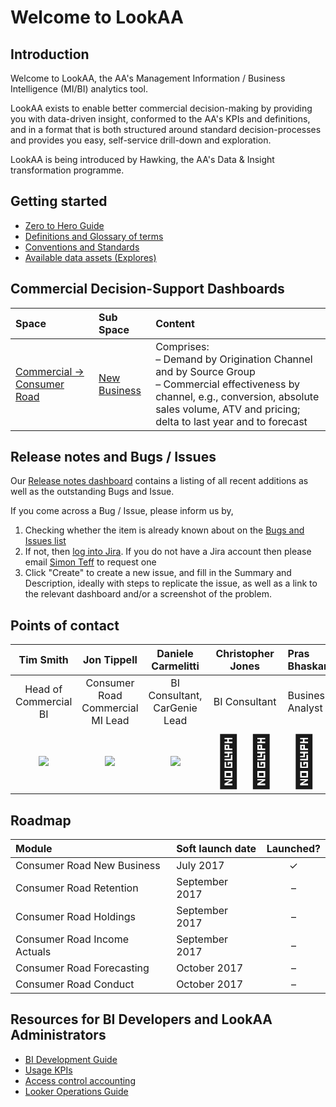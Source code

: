 # Welcome to LookAA


## Introduction

Welcome to LookAA, the AA's Management Information / Business Intelligence (MI/BI) analytics tool.

LookAA exists to enable better commercial decision-making by providing you with data-driven insight, conformed to the AA's KPIs and definitions, and in a format that is both structured around standard decision-processes and provides you easy, self-service drill-down and exploration.

LookAA is being introduced by Hawking, the AA's Data & Insight transformation programme.


## Getting started

* [Zero to Hero Guide](/projects/commercial_road_new_business/documents/zero_to_hero_guide.md)
* [Definitions and Glossary of terms](/projects/commercial_road_new_business/documents/definitions_and_glossary_of_terms.md)
* [Conventions and Standards]()
* [Available data assets (Explores)]()


## Commercial Decision-Support Dashboards

| Space                | Sub Space    | Content |
|:---------------------|:-------------|:--------|
| [Commercial → Consumer Road](/spaces/9) | [New Business](/spaces/10) | Comprises:<br />– Demand by Origination Channel and by Source Group<br />– Commercial effectiveness by channel, e.g., conversion, absolute sales volume, ATV and pricing; delta to last year and to forecast |



## Release notes and Bugs / Issues

Our [Release notes dashboard]() contains a listing of all recent additions as well as the outstanding Bugs and Issue.

If you come across a Bug / Issue, please inform us by,

1. Checking whether the item is already known about on the [Bugs and Issues list]()
2. If not, then [log into Jira](https://theaacom.atlassian.net/secure/RapidBoard.jspa?rapidView=386&projectKey=CUD&selectedIssue=CUD-2286). If you do not have a Jira account then please email [Simon Teff](mailto:Simon.Teff@TheAA.com) to request one
3. Click "Create" to create a new issue, and fill in the Summary and Description, ideally with steps to replicate the issue, as well as a link to the relevant dashboard and/or a screenshot of the problem.


## Points of contact

| Tim Smith            | Jon Tippell  | Daniele Carmelitti  | Christopher Jones  | Pras Bhaskaran  |
|:---------------------:|:-------------:|:-------------:|:-------------:|:-------------|
| Head of Commercial BI | Consumer Road Commercial MI Lead | BI Consultant, CarGenie Lead | BI Consultant | Business Analyst |
| <a href='mailto:Tim.Smith@TheAA.com'><img src='https://tippco-web.s3.amazonaws.com/lookaa/18f9d7d.jpg'></a> | <a href='mailto:Jon.Tippell@TheAA.com'><img src='https://media.licdn.com/mpr/mpr/shrinknp_400_400/AAEAAQAAAAAAAAW2AAAAJDcyNWYwMmEwLWI5MzYtNDM0OS1iYjQ2LWEzMzlhOGY1Zjc5ZA.jpg'></a> | <a href='mailto:Daniele.Carmelitti@TheAA.com'><img src='https://tippco-web.s3.amazonaws.com/lookaa/12b88a7.jpg'></a> |  <a href='mailto:Christopher.Jones2@TheAA.com' style="font-size: 80px !important; text-decoration: none !important;">&#128104;&#127995;</a>  | <a href='mailto:Pras.Bhaskaran@TheAA.com'  style="font-size: 80px !important; text-decoration: none !important;">&#128104;&#127995;</a> |


## Roadmap

| Module   | Soft launch date     |  Launched?  |
|:----------|:---------------------|:----------:|
| Consumer Road New Business | July 2017 |   ✓ |
| Consumer Road Retention | September 2017 | – |
| Consumer Road Holdings | September 2017 | – |
| Consumer Road Income Actuals | September 2017 | – |
| Consumer Road Forecasting | October 2017 | – |
| Consumer Road Conduct | October 2017 | – |


## Resources for BI Developers and LookAA Administrators

* [BI Development Guide]()
* [Usage KPIs](/dashboards/4)
* [Access control accounting]()
* [Looker Operations Guide]()

